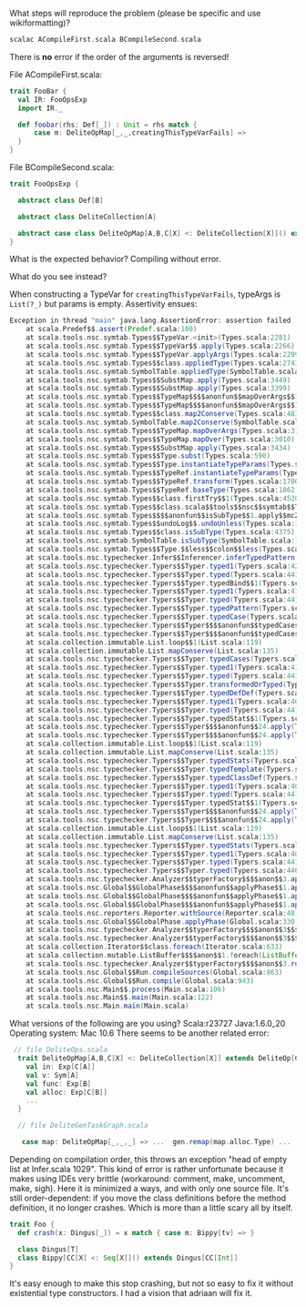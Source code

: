 What steps will reproduce the problem (please be specific and use wikiformatting)?
```scala
scalac ACompileFirst.scala BCompileSecond.scala
```
There is ****no**** error if the order of the arguments is reversed!

File ACompileFirst.scala:
```scala
trait FooBar {
  val IR: FooOpsExp
  import IR._

  def foobar(rhs: Def[_]) : Unit = rhs match {
      case m: DeliteOpMap[_,_,creatingThisTypeVarFails] =>
  }
}
```
File BCompileSecond.scala:
```scala
trait FooOpsExp {

  abstract class Def[B]

  abstract class DeliteCollection[A]

  abstract case class DeliteOpMap[A,B,C[X] <: DeliteCollection[X]]() extends Def[C[B]]
}
```


What is the expected behavior? Compiling without error.


What do you see instead?

When constructing a TypeVar for `creatingThisTypeVarFails`, typeArgs is `List(?_)` but params is empty. Assertivity ensues:

```scala
Exception in thread "main" java.lang.AssertionError: assertion failed
	at scala.Predef$$.assert(Predef.scala:100)
	at scala.tools.nsc.symtab.Types$$TypeVar.<init>(Types.scala:2281)
	at scala.tools.nsc.symtab.Types$$TypeVar$$.apply(Types.scala:2266)
	at scala.tools.nsc.symtab.Types$$TypeVar.applyArgs(Types.scala:2299)
	at scala.tools.nsc.symtab.Types$$class.appliedType(Types.scala:2743)
	at scala.tools.nsc.symtab.SymbolTable.appliedType(SymbolTable.scala:13)
	at scala.tools.nsc.symtab.Types$$SubstMap.apply(Types.scala:3449)
	at scala.tools.nsc.symtab.Types$$SubstMap.apply(Types.scala:3399)
	at scala.tools.nsc.symtab.Types$$TypeMap$$$$anonfun$$mapOverArgs$$1.apply(Types.scala:3104)
	at scala.tools.nsc.symtab.Types$$TypeMap$$$$anonfun$$mapOverArgs$$1.apply(Types.scala:3100)
	at scala.tools.nsc.symtab.Types$$class.map2Conserve(Types.scala:4833)
	at scala.tools.nsc.symtab.SymbolTable.map2Conserve(SymbolTable.scala:13)
	at scala.tools.nsc.symtab.Types$$TypeMap.mapOverArgs(Types.scala:3100)
	at scala.tools.nsc.symtab.Types$$TypeMap.mapOver(Types.scala:3010)
	at scala.tools.nsc.symtab.Types$$SubstMap.apply(Types.scala:3434)
	at scala.tools.nsc.symtab.Types$$Type.subst(Types.scala:590)
	at scala.tools.nsc.symtab.Types$$Type.instantiateTypeParams(Types.scala:431)
	at scala.tools.nsc.symtab.Types$$TypeRef.instantiateTypeParams(Types.scala:1792)
	at scala.tools.nsc.symtab.Types$$TypeRef.transform(Types.scala:1700)
	at scala.tools.nsc.symtab.Types$$TypeRef.baseType(Types.scala:1862)
	at scala.tools.nsc.symtab.Types$$class.firstTry$$1(Types.scala:4520)
	at scala.tools.nsc.symtab.Types$$class.scala$$tools$$nsc$$symtab$$Types$$$$isSubType2(Types.scala:4679)
	at scala.tools.nsc.symtab.Types$$$$anonfun$$isSubType$$1.apply$$mcZ$$sp(Types.scala:4388)
	at scala.tools.nsc.symtab.Types$$undoLog$$.undoUnless(Types.scala:136)
	at scala.tools.nsc.symtab.Types$$class.isSubType(Types.scala:4375)
	at scala.tools.nsc.symtab.SymbolTable.isSubType(SymbolTable.scala:13)
	at scala.tools.nsc.symtab.Types$$Type.$$less$$colon$$less(Types.scala:645)
	at scala.tools.nsc.typechecker.Infer$$Inferencer.inferTypedPattern(Infer.scala:1395)
	at scala.tools.nsc.typechecker.Typers$$Typer.typed1(Typers.scala:4218)
	at scala.tools.nsc.typechecker.Typers$$Typer.typed(Typers.scala:4418)
	at scala.tools.nsc.typechecker.Typers$$Typer.typedBind$$1(Typers.scala:3089)
	at scala.tools.nsc.typechecker.Typers$$Typer.typed1(Typers.scala:4122)
	at scala.tools.nsc.typechecker.Typers$$Typer.typed(Typers.scala:4418)
	at scala.tools.nsc.typechecker.Typers$$Typer.typedPattern(Typers.scala:4507)
	at scala.tools.nsc.typechecker.Typers$$Typer.typedCase(Typers.scala:1975)
	at scala.tools.nsc.typechecker.Typers$$Typer$$$$anonfun$$typedCases$$1.apply(Typers.scala:1996)
	at scala.tools.nsc.typechecker.Typers$$Typer$$$$anonfun$$typedCases$$1.apply(Typers.scala:1995)
	at scala.collection.immutable.List.loop$$1(List.scala:119)
	at scala.collection.immutable.List.mapConserve(List.scala:135)
	at scala.tools.nsc.typechecker.Typers$$Typer.typedCases(Typers.scala:1995)
	at scala.tools.nsc.typechecker.Typers$$Typer.typed1(Typers.scala:4162)
	at scala.tools.nsc.typechecker.Typers$$Typer.typed(Typers.scala:4418)
	at scala.tools.nsc.typechecker.Typers$$Typer.transformedOrTyped(Typers.scala:4563)
	at scala.tools.nsc.typechecker.Typers$$Typer.typedDefDef(Typers.scala:1788)
	at scala.tools.nsc.typechecker.Typers$$Typer.typed1(Typers.scala:4078)
	at scala.tools.nsc.typechecker.Typers$$Typer.typed(Typers.scala:4418)
	at scala.tools.nsc.typechecker.Typers$$Typer.typedStat$$1(Typers.scala:2120)
	at scala.tools.nsc.typechecker.Typers$$Typer$$$$anonfun$$24.apply(Typers.scala:2203)
	at scala.tools.nsc.typechecker.Typers$$Typer$$$$anonfun$$24.apply(Typers.scala:2203)
	at scala.collection.immutable.List.loop$$1(List.scala:119)
	at scala.collection.immutable.List.mapConserve(List.scala:135)
	at scala.tools.nsc.typechecker.Typers$$Typer.typedStats(Typers.scala:2203)
	at scala.tools.nsc.typechecker.Typers$$Typer.typedTemplate(Typers.scala:1550)
	at scala.tools.nsc.typechecker.Typers$$Typer.typedClassDef(Typers.scala:1311)
	at scala.tools.nsc.typechecker.Typers$$Typer.typed1(Typers.scala:4069)
	at scala.tools.nsc.typechecker.Typers$$Typer.typed(Typers.scala:4418)
	at scala.tools.nsc.typechecker.Typers$$Typer.typedStat$$1(Typers.scala:2120)
	at scala.tools.nsc.typechecker.Typers$$Typer$$$$anonfun$$24.apply(Typers.scala:2203)
	at scala.tools.nsc.typechecker.Typers$$Typer$$$$anonfun$$24.apply(Typers.scala:2203)
	at scala.collection.immutable.List.loop$$1(List.scala:119)
	at scala.collection.immutable.List.mapConserve(List.scala:135)
	at scala.tools.nsc.typechecker.Typers$$Typer.typedStats(Typers.scala:2203)
	at scala.tools.nsc.typechecker.Typers$$Typer.typed1(Typers.scala:4065)
	at scala.tools.nsc.typechecker.Typers$$Typer.typed(Typers.scala:4418)
	at scala.tools.nsc.typechecker.Typers$$Typer.typed(Typers.scala:4467)
	at scala.tools.nsc.typechecker.Analyzer$$typerFactory$$$$anon$$3.apply(Analyzer.scala:87)
	at scala.tools.nsc.Global$$GlobalPhase$$$$anonfun$$applyPhase$$1.apply$$mcV$$sp(Global.scala:330)
	at scala.tools.nsc.Global$$GlobalPhase$$$$anonfun$$applyPhase$$1.apply(Global.scala:330)
	at scala.tools.nsc.Global$$GlobalPhase$$$$anonfun$$applyPhase$$1.apply(Global.scala:330)
	at scala.tools.nsc.reporters.Reporter.withSource(Reporter.scala:48)
	at scala.tools.nsc.Global$$GlobalPhase.applyPhase(Global.scala:330)
	at scala.tools.nsc.typechecker.Analyzer$$typerFactory$$$$anon$$3$$$$anonfun$$run$$1.apply(Analyzer.scala:82)
	at scala.tools.nsc.typechecker.Analyzer$$typerFactory$$$$anon$$3$$$$anonfun$$run$$1.apply(Analyzer.scala:82)
	at scala.collection.Iterator$$class.foreach(Iterator.scala:633)
	at scala.collection.mutable.ListBuffer$$$$anon$$1.foreach(ListBuffer.scala:311)
	at scala.tools.nsc.typechecker.Analyzer$$typerFactory$$$$anon$$3.run(Analyzer.scala:82)
	at scala.tools.nsc.Global$$Run.compileSources(Global.scala:863)
	at scala.tools.nsc.Global$$Run.compile(Global.scala:943)
	at scala.tools.nsc.Main$$.process(Main.scala:106)
	at scala.tools.nsc.Main$$.main(Main.scala:122)
	at scala.tools.nsc.Main.main(Main.scala)

```


What versions of the following are you using?
Scala:r23727
Java:1.6.0_20
Operating system: Mac 10.6
There seems to be another related error: 
```scala
 // file DeliteOps.scala
  trait DeliteOpMap[A,B,C[X] <: DeliteCollection[X]] extends DeliteOp[C[B]] with DeliteOpMapLikeWhileLoopVariant {
    val in: Exp[C[A]]
    val v: Sym[A]
    val func: Exp[B]
    val alloc: Exp[C[B]]
    ...
  }

  // file DeliteGenTaskGraph.scala

   case map: DeliteOpMap[_,_,_] => ...  gen.remap(map.alloc.Type) ...
```

Depending on compilation order, this throws an exception "head of empty list at Infer.scala 1029". This kind of error is rather unfortunate because it makes using IDEs very brittle (workaround: comment, make, uncomment, make, sigh).
Here it is minimized a ways, and with only one source file.  It's still order-dependent: if you move the class definitions before the method definition, it no longer crashes.  Which is more than a little scary all by itself.
```scala
trait Foo {
  def crash(x: Dingus[_]) = x match { case m: Bippy[tv] => }

  class Dingus[T]
  class Bippy[CC[X] <: Seq[X]]() extends Dingus[CC[Int]]
}
```
It's easy enough to make this stop crashing, but not so easy to fix it without existential type constructors.  I had a vision that adriaan will fix it.
